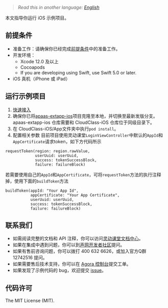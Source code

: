 > *Read this in another language: [English](README.md)*

本文指导你运行 iOS 示例项目。

## 前提条件

- 准备工作：请确保你已经完成[前提条件](https://docs.agora.io/cn/agora-class/agora_class_prep?platform=iOS)中的准备工作。
- 开发环境：
  - Xcode 12.0 及以上
  - Cocoapods
  - If you are developing using Swift, use Swift 5.0 or later.
- iOS 真机（iPhone 或 iPad）

## 运行示例项目
1. [快速接入](https://docs.agora.io/cn/agora-class/agora_class_quickstart_ios?platform=iOS)
2. 确保你已将[apaas-extapp-ios](https://github.com/AgoraIO-Community/apaas-extapp-ios)项目克隆至本地，并切换至最新发版分支。apaas-extapp-ios 仓库需要和 CloudClass-iOS 仓库位于同级目录下。
3. 在 CloudClass-iOS/App文件夹中执行`pod install`。
4. 配置相关参数
目前项目使用灵动课堂`LoginViewController`中默认的`AppId`和`AppCertificate`请求token，如下方代码所示
```
requestToken(region: region.rawValue,
             userUuid: userUuid,
             success: tokenSuccessBlock,
             failure: failureBlock)
```
若需要使用自己的`AppId`和`AppCertificate`，可将`requestToken`方法的执行注释掉，使用下面的`buildToken`方法
```
buildToken(appId: "Your App Id",
           appCertificate: "Your App Certificate",
           userUuid: userUuid,
           success: tokenSuccessBlock,
           failure: failureBlock)
```

## 联系我们

- 如需阅读完整的文档和 API 注释，你可以访问[灵动课堂文档中心](https://docs.agora.io/cn/agora-class/landing-page?platform=iOS)。
- 如果在集成中遇到问题，你可以到[声网开发者社区](https://dev.agora.io/cn/)提问。
- 如果有售前咨询问题，你可以拨打 400 632 6626，或加入官方Q群 12742516 提问。
- 如果需要售后技术支持，你可以在 [Agora 控制台](https://dashboard.agora.io/)提交工单。
- 如果发现了示例代码的 bug，欢迎提交 [issue](https://github.com/AgoraIO-Community/CloudClass-iOS/issues)。

## 代码许可

The MIT License (MIT).